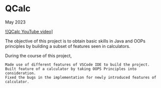 # QCalc

May 2023

[![QCalc YouTube video]](https://youtu.be/E6gwNS2UT5E?si=o5O7SnJPgBUPEb9B)

The objective of this project is to obtain basic skills in Java and OOPs principles by building a subset of features seen in calculators.

During the course of this project, 

    Made use of different features of VSCode IDE to build the project.
    Built feature of a calculator by taking OOPS Principles into consideration.
    Fixed the bugs in the implementation for newly introduced features of calculator.
